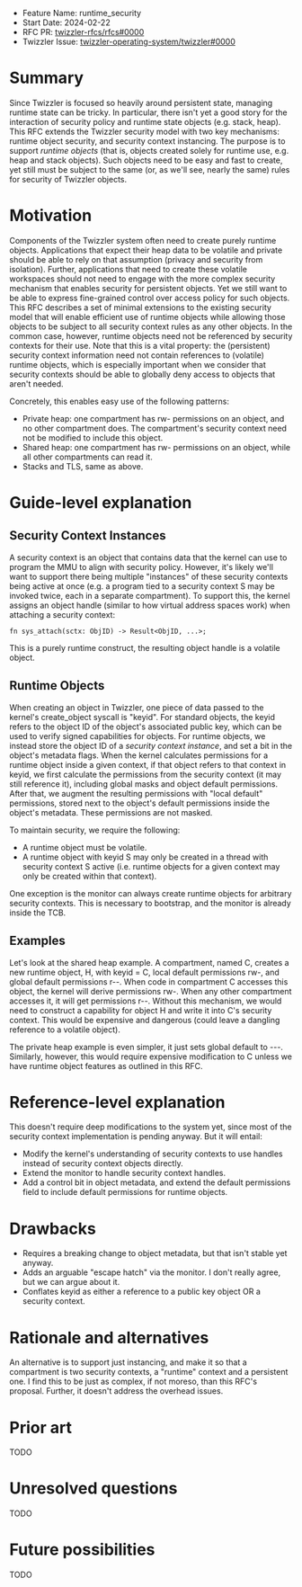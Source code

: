 - Feature Name: runtime_security
- Start Date: 2024-02-22
- RFC PR: [twizzler-rfcs/rfcs#0000](https://github.com/twizzler-operating-system/rfcs/pull/0000)
- Twizzler Issue: [twizzler-operating-system/twizzler#0000](https://github.com/twizzler-operating-system/twizzler/issues/0000)

# Summary
[summary]: #summary

Since Twizzler is focused so heavily around persistent state, managing runtime state can be tricky. In particular, there isn't yet a good story
for the interaction of security policy and runtime state objects (e.g. stack, heap).
This RFC extends the Twizzler security model with two key mechanisms: runtime object security, and security context instancing. The purpose is
to support _runtime objects_ (that is, objects created solely for runtime use, e.g. heap and stack objects). Such objects need to be easy and fast
to create, yet still must be subject to the same (or, as we'll see, nearly the same) rules for security of Twizzler objects.

# Motivation
[motivation]: #motivation

Components of the Twizzler system often need to create purely runtime objects. Applications that expect their heap data to be volatile and private
should be able to rely on that assumption (privacy and security from isolation). Further, applications that need to create these volatile workspaces
should not need to engage with the more complex security mechanism that enables security for persistent objects. Yet we still want to be able to express
fine-grained control over access policy for such objects. This RFC describes a set of minimal extensions to the existing security model that will enable
efficient use of runtime objects while allowing those objects to be subject to all security context rules as any other objects. In the common case, however,
runtime objects need not be referenced by security contexts for their use. Note that this is a vital property: the (persistent) security context information
need not contain references to (volatile) runtime objects, which is especially important when we consider that security contexts should be able to globally deny
access to objects that aren't needed.

Concretely, this enables easy use of the following patterns:

 - Private heap: one compartment has rw- permissions on an object, and no other compartment does. The compartment's security context need not be modified to include this object.
 - Shared heap: one compartment has rw- permissions on an object, while all other compartments can read it.
 - Stacks and TLS, same as above.

# Guide-level explanation
[guide-level-explanation]: #guide-level-explanation

## Security Context Instances

A security context is an object that contains data that the kernel can use to program the MMU to align with security policy. However, it's likely we'll want to support
there being multiple "instances" of these security contexts being active at once (e.g. a program tied to a security context S may be invoked twice, each in a separate compartment).
To support this, the kernel assigns an object handle (similar to how virtual address spaces work) when attaching a security context:

```{rust}
fn sys_attach(sctx: ObjID) -> Result<ObjID, ...>;
```

This is a purely runtime construct, the resulting object handle is a volatile object.

## Runtime Objects

When creating an object in Twizzler, one piece of data passed to the kernel's create_object syscall is "keyid". For standard objects, the keyid refers to the 
object ID of the object's associated public key, which can be used to verify signed capabilities for objects. For runtime objects, we instead store the object ID
of a _security context instance_, and set a bit in the object's metadata flags. When the kernel calculates permissions for a runtime object inside a given context,
if that object refers to that context in keyid, we first calculate the permissions from the security context (it may still reference it), including global masks and
object default permissions. After that, we augment the resulting permissions with "local default" permissions, stored next to the object's default permissions inside
the object's metadata. These permissions are not masked.

To maintain security, we require the following:

 - A runtime object must be volatile.
 - A runtime object with keyid S may only be created in a thread with security context S active (i.e. runtime objects for a given context may only be created within that context).

One exception is the monitor can always create runtime objects for arbitrary security contexts. This is necessary to bootstrap, and the monitor is already inside the TCB.

## Examples

Let's look at the shared heap example. A compartment, named C, creates a new runtime object, H, with keyid = C, local default permissions rw-, and global default permissions r--.
When code in compartment C accesses this object, the kernel will derive permissions rw-. When any other compartment accesses it, it will get permissions r--. Without this mechanism,
we would need to construct a capability for object H and write it into C's security context. This would be expensive and dangerous (could leave a dangling reference to a volatile object).

The private heap example is even simpler, it just sets global default to ---. Similarly, however, this would require expensive modification to C unless we have runtime object features as outlined in this RFC.

# Reference-level explanation
[reference-level-explanation]: #reference-level-explanation

This doesn't require deep modifications to the system yet, since most of the security context implementation is pending anyway. But it will entail:

 - Modify the kernel's understanding of security contexts to use handles instead of security context objects directly.
 - Extend the monitor to handle security context handles.
 - Add a control bit in object metadata, and extend the default permissions field to include default permissions for runtime objects.

# Drawbacks
[drawbacks]: #drawbacks

- Requires a breaking change to object metadata, but that isn't stable yet anyway.
- Adds an arguable "escape hatch" via the monitor. I don't really agree, but we can argue about it.
- Conflates keyid as either a reference to a public key object OR a security context.

# Rationale and alternatives
[rationale-and-alternatives]: #rationale-and-alternatives

An alternative is to support just instancing, and make it so that a compartment is two security contexts, a "runtime" context and a persistent one.
I find this to be just as complex, if not moreso, than this RFC's proposal. Further, it doesn't address the overhead issues.

# Prior art
[prior-art]: #prior-art

TODO

# Unresolved questions
[unresolved-questions]: #unresolved-questions

TODO

# Future possibilities
[future-possibilities]: #future-possibilities

TODO
